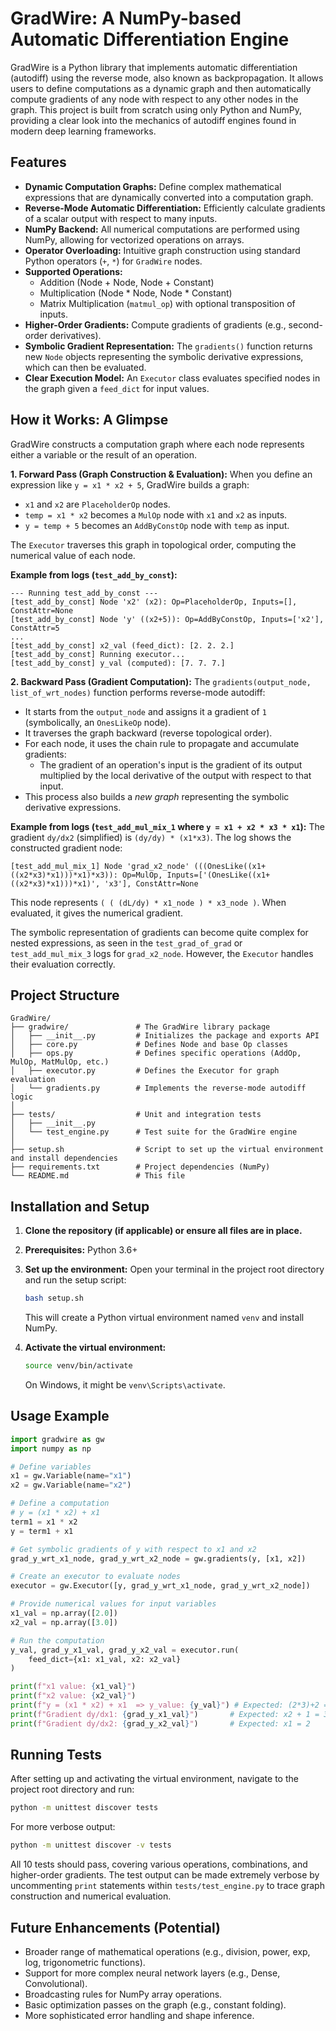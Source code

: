 # GradWire: A NumPy-based Automatic Differentiation Engine

GradWire is a Python library that implements automatic differentiation (autodiff) using the reverse mode, also known as backpropagation. It allows users to define computations as a dynamic graph and then automatically compute gradients of any node with respect to any other nodes in the graph. This project is built from scratch using only Python and NumPy, providing a clear look into the mechanics of autodiff engines found in modern deep learning frameworks.

## Features

*   **Dynamic Computation Graphs:** Define complex mathematical expressions that are dynamically converted into a computation graph.
*   **Reverse-Mode Automatic Differentiation:** Efficiently calculate gradients of a scalar output with respect to many inputs.
*   **NumPy Backend:** All numerical computations are performed using NumPy, allowing for vectorized operations on arrays.
*   **Operator Overloading:** Intuitive graph construction using standard Python operators (`+`, `*`) for `GradWire` nodes.
*   **Supported Operations:**
    *   Addition (Node + Node, Node + Constant)
    *   Multiplication (Node * Node, Node * Constant)
    *   Matrix Multiplication (`matmul_op`) with optional transposition of inputs.
*   **Higher-Order Gradients:** Compute gradients of gradients (e.g., second-order derivatives).
*   **Symbolic Gradient Representation:** The `gradients()` function returns new `Node` objects representing the symbolic derivative expressions, which can then be evaluated.
*   **Clear Execution Model:** An `Executor` class evaluates specified nodes in the graph given a `feed_dict` for input values.

## How it Works: A Glimpse

GradWire constructs a computation graph where each node represents either a variable or the result of an operation.

**1. Forward Pass (Graph Construction & Evaluation):**
When you define an expression like `y = x1 * x2 + 5`, GradWire builds a graph:
*   `x1` and `x2` are `PlaceholderOp` nodes.
*   `temp = x1 * x2` becomes a `MulOp` node with `x1` and `x2` as inputs.
*   `y = temp + 5` becomes an `AddByConstOp` node with `temp` as input.

The `Executor` traverses this graph in topological order, computing the numerical value of each node.

**Example from logs (`test_add_by_const`):**
```
--- Running test_add_by_const ---
[test_add_by_const] Node 'x2' (x2): Op=PlaceholderOp, Inputs=[], ConstAttr=None
[test_add_by_const] Node 'y' ((x2+5)): Op=AddByConstOp, Inputs=['x2'], ConstAttr=5
...
[test_add_by_const] x2_val (feed_dict): [2. 2. 2.]
[test_add_by_const] Running executor...
[test_add_by_const] y_val (computed): [7. 7. 7.]
```

**2. Backward Pass (Gradient Computation):**
The `gradients(output_node, list_of_wrt_nodes)` function performs reverse-mode autodiff:
*   It starts from the `output_node` and assigns it a gradient of `1` (symbolically, an `OnesLikeOp` node).
*   It traverses the graph backward (reverse topological order).
*   For each node, it uses the chain rule to propagate and accumulate gradients:
    *   The gradient of an operation's input is the gradient of its output multiplied by the local derivative of the output with respect to that input.
*   This process also builds a *new graph* representing the symbolic derivative expressions.

**Example from logs (`test_add_mul_mix_1` where `y = x1 + x2 * x3 * x1`):**
The gradient `dy/dx2` (simplified) is `(dy/dy) * (x1*x3)`. The log shows the constructed gradient node:
```
[test_add_mul_mix_1] Node 'grad_x2_node' (((OnesLike((x1+((x2*x3)*x1)))*x1)*x3)): Op=MulOp, Inputs=['(OnesLike((x1+((x2*x3)*x1)))*x1)', 'x3'], ConstAttr=None
```
This node represents `( ( (dL/dy) * x1_node ) * x3_node )`. When evaluated, it gives the numerical gradient.

The symbolic representation of gradients can become quite complex for nested expressions, as seen in the `test_grad_of_grad` or `test_add_mul_mix_3` logs for `grad_x2_node`. However, the `Executor` handles their evaluation correctly.

## Project Structure

```
GradWire/
├── gradwire/               # The GradWire library package
│   ├── __init__.py         # Initializes the package and exports API
│   ├── core.py             # Defines Node and base Op classes
│   ├── ops.py              # Defines specific operations (AddOp, MulOp, MatMulOp, etc.)
│   ├── executor.py         # Defines the Executor for graph evaluation
│   └── gradients.py        # Implements the reverse-mode autodiff logic
│
├── tests/                  # Unit and integration tests
│   ├── __init__.py
│   └── test_engine.py      # Test suite for the GradWire engine
│
├── setup.sh                # Script to set up the virtual environment and install dependencies
├── requirements.txt        # Project dependencies (NumPy)
└── README.md               # This file
```

## Installation and Setup

1.  **Clone the repository (if applicable) or ensure all files are in place.**
2.  **Prerequisites:** Python 3.6+
3.  **Set up the environment:**
    Open your terminal in the project root directory and run the setup script:
    ```bash
    bash setup.sh
    ```
    This will create a Python virtual environment named `venv` and install NumPy.

4.  **Activate the virtual environment:**
    ```bash
    source venv/bin/activate
    ```
    On Windows, it might be `venv\Scripts\activate`.

## Usage Example

```python
import gradwire as gw
import numpy as np

# Define variables
x1 = gw.Variable(name="x1")
x2 = gw.Variable(name="x2")

# Define a computation
# y = (x1 * x2) + x1
term1 = x1 * x2
y = term1 + x1

# Get symbolic gradients of y with respect to x1 and x2
grad_y_wrt_x1_node, grad_y_wrt_x2_node = gw.gradients(y, [x1, x2])

# Create an executor to evaluate nodes
executor = gw.Executor([y, grad_y_wrt_x1_node, grad_y_wrt_x2_node])

# Provide numerical values for input variables
x1_val = np.array([2.0])
x2_val = np.array([3.0])

# Run the computation
y_val, grad_y_x1_val, grad_y_x2_val = executor.run(
    feed_dict={x1: x1_val, x2: x2_val}
)

print(f"x1 value: {x1_val}")
print(f"x2 value: {x2_val}")
print(f"y = (x1 * x2) + x1  => y_value: {y_val}") # Expected: (2*3)+2 = 8
print(f"Gradient dy/dx1: {grad_y_x1_val}")       # Expected: x2 + 1 = 3 + 1 = 4
print(f"Gradient dy/dx2: {grad_y_x2_val}")       # Expected: x1 = 2
```

## Running Tests

After setting up and activating the virtual environment, navigate to the project root directory and run:

```bash
python -m unittest discover tests
```
For more verbose output:
```bash
python -m unittest discover -v tests
```
All 10 tests should pass, covering various operations, combinations, and higher-order gradients. The test output can be made extremely verbose by uncommenting `print` statements within `tests/test_engine.py` to trace graph construction and numerical evaluation.

## Future Enhancements (Potential)

*   Broader range of mathematical operations (e.g., division, power, exp, log, trigonometric functions).
*   Support for more complex neural network layers (e.g., Dense, Convolutional).
*   Broadcasting rules for NumPy array operations.
*   Basic optimization passes on the graph (e.g., constant folding).
*   More sophisticated error handling and shape inference.

